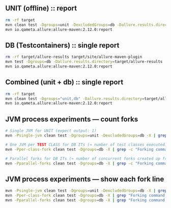 ## UNIT (offline) :: report

```bash
rm -rf target
mvn clean test -Dgroups=unit -DexcludedGroups=db -Dallure.results.directory=target/allure-results
mvn io.qameta.allure:allure-maven:2.12.0:report
```

## DB (Testcontainers) :: single report

```bash
rm -rf target/allure-results target/site/allure-maven-plugin
mvn test -Dgroups=db -Dallure.results.directory=target/allure-results
mvn io.qameta.allure:allure-maven:2.12.0:report
```

## Combined (unit + db) :: single report

```bash
rm -rf target
mvn clean test -Dgroups="unit,db" -Dallure.results.directory=target/allure-results
mvn io.qameta.allure:allure-maven:2.12.0:report
```

## JVM process experiments — count forks 

```bash
# Single JVM for UNIT (expect output: 1)
mvn -Psingle-jvm clean test -Dgroups=unit -DexcludedGroups=db -X | grep -c "Forking command line"

# One JVM per TEST CLASS for DB ITs (≈ number of test classes executed)
mvn -Pper-class-fork clean test -Dgroups=db -X | grep -c "Forking command line"

# Parallel forks for DB ITs (≈ number of concurrent forks created up front)
mvn -Pparallel-forks clean test -Dgroups=db -X | grep -c "Forking command line"
```

## JVM process experiments — show each fork line

```bash
mvn -Psingle-jvm clean test -Dgroups=unit -DexcludedGroups=db -X | grep "Forking command line"
mvn -Pper-class-fork clean test -Dgroups=db -X | grep "Forking command line"
mvn -Pparallel-forks clean test -Dgroups=db -X | grep "Forking command line"
```
